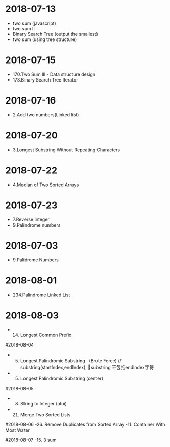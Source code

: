 # 2018-07-13
- two sum  (javascript)
- two sum II
- Binary Search Tree (output the smallest)
- two sum (using tree structure)

# 2018-07-15
- 170.Two Sum III - Data structure design
- 173.Binary Search Tree Iterator

# 2018-07-16
- 2.Add two numbers(Linked list)
# 2018-07-20
- 3.Longest Substring Without Repeating Characters

# 2018-07-22
- 4.Median of Two Sorted Arrays

# 2018-07-23
- 7.Reverse Integer
- 9.Palindrome numbers

# 2018-07-03
- 9.Palidrome Numbers

# 2018-08-01
- 234.Palindrome Linked List

# 2018-08-03
- 14. Longest Common Prefix

#2018-08-04
- 5. Longest Palindromic Substring （Brute Force)
// substring(startIndex,endIndex), substring 不包括endIndex字符
- 5. Longest Palindromic Substring (center)

#2018-08-05
- 8. String to Integer (atoi)
- 21. Merge Two Sorted Lists

#2018-08-06
-26. Remove Duplicates from Sorted Array
-11. Container With Most Water

#2018-08-07
-15. 3 sum
